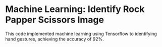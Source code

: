 # Machine Learning: Identify Rock Papper Scissors Image

This code implemented machine learning using Tensorflow to identifying hand gestures, achieving the accuracy of 92%.

